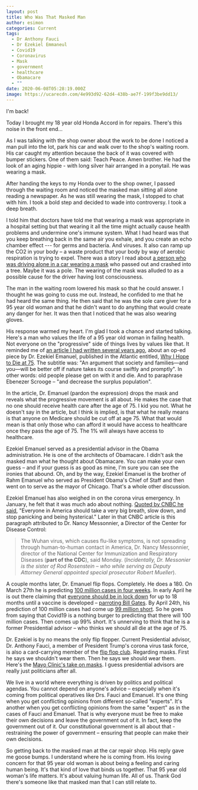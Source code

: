 ```yaml
---
layout: post
title: Who Was That Masked Man
author: esimon
categories: Current
tags:
  - Dr Anthony Fauci
  - Dr Ezekiel Emmaneul
  - Covid19
  - Coronavirus
  - Mask
  - government
  - healthcare
  - Obamacare
  - ""
date: 2020-06-08T05:28:19.000Z
image: https://ucarecdn.com/4e993d92-62d4-438b-ae7f-199f3be9dd13/
---
```

I'm back!

Today I brought my 18 year old Honda Accord in for repairs.  There's this noise in the front end...

As I was talking with the shop owner about the work to be done I noticed a man pull into the lot, park his car and walk over to the shop's waiting room.  His car caught my attention because the back of it was covered with bumper stickers.  One of them said: Teach Peace.  Amen brother.  He had the look of an aging hippie - with long silver hair arranged in a ponytail.  He was wearing a mask.

After handing the keys to my Honda over to the shop owner, I passed through the waiting room and noticed the masked man sitting all alone reading a newspaper. As he was still wearing the mask, I stopped to chat with him.  I took a bold step and decided to wade into controversy.  I took a deep breath.

I told him that doctors have told me that wearing a mask was appropriate in a hospital setting but that wearing it all the time might actually cause health problems and undermine one's immune system.  What I had heard was that you keep breathing back in the same air you exhale, and you create an echo chamber effect --- for germs and bacteria.  And viruses.  It also can ramp up the CO2 in your body – a waste product that your body by way of aerobic respiration is trying to expel.  There was a story I read about [a person who was driving alone in a car wearing a mask](https://www.nydailynews.com/coronavirus/ny-coronavirus-driver-passed-out-wearingn95-mask-20200426-eo2plfsf7baj7hzsr7m32jf2xq-story.html) who passed out and crashed into a tree.  Maybe it was a pole.  The wearing of the mask was alluded to as a possible cause for the driver having lost consciousness.

The man in the waiting room lowered his mask so that he could answer.  I thought he was going to cuss me out.  Instead, he confided to me that he had heard the same thing.  He then said that he was the sole care giver for a 95 year old woman and that he didn't want to do anything that would create any danger for her.  It was then that I noticed that he was also wearing gloves.

His response warmed my heart.  I'm glad I took a chance and started talking. Here's a man who values the life of a 95 year old woman in failing health.  Not everyone on the "progressive" side of things lives by values like that.  It reminded me of [an article I had written several years ago](/archives/2014/10/08/ezekiel-emanuel-no-healthcare-for-you-if-youre-75-or-older), about an op-ed piece by Dr. Ezekiel Emanuel, published in the Atlantic entitled, [Why I Hope to Die at 75](https://www.theatlantic.com/magazine/archive/2014/10/why-i-hope-to-die-at-75/379329/).  The subtitle was: "An argument that society and families—and you—will be better off if nature takes its course swiftly and promptly".  In other words: old people please get on with it and die.  And to paraphrase Ebenezer Scrooge – "and decrease the surplus population".

In the article, Dr. Emanuel (pardon the expression) drops the mask and reveals what the progressive movement is all about. He makes the case that no one should receive health care after the age of 75. I kid you not. What he doesn't say in the article, but I think is implied, is that what he really means is that anyone on Medicare should be cut off at age 75.  What that would mean is that only those who can afford it would have access to healthcare once they pass the age of 75. The 1% will always have access to healthcare.

Ezekiel Emanuel served as a presidential advisor in the Obama administration.  He is one of the architects of Obamacare. I didn't ask the masked man what he thought about Obamacare.  You can make your own guess – and if your guess is as good as mine, I'm sure you can see the ironies that abound.  Oh, and by the way, Ezekiel Emanuel is the brother of Rahm Emanuel who served as President Obama's Chief of Staff and then went on to serve as the mayor of Chicago.  That's a whole other discussion.

Ezekiel Emanuel has also weighed in on the corona virus emergency.  In January, he felt that it was much ado about nothing.  [Quoted by CNBC he said](https://www.cnbc.com/2020/01/30/ezekiel-emanuel-on-coronavirus-americans-need-to-stop-panicking.html), "Everyone in America should take a very big breath, slow down, and stop panicking and being hysterical."  Later in that CNBC article is this paragraph attributed to Dr. Nancy Messonnier, a Director of the Center for Disease Control:

> The Wuhan virus, which causes flu-like symptoms, is not spreading through human-to-human contact in America, Dr. Nancy Messonnier, director of the National Center for Immunization and Respiratory Diseases (**part of the CDC**), said Monday. (_Incidentally, Dr. Messonier is the sister of Rod Rosenstein – who while serving as Deputy Attorney General appointed special prosecutor Robert Mueller_).

A couple months later, Dr. Emanuel flip flops.  Completely.  He does a 180.  On March 27th he is predicting [100 million cases in four weeks](https://www.realclearpolitics.com/video/2020/03/27/ezekiel_emanuel_us_will_have_100_million_cases_of_covid-19_in_four_weeks.html).  In early April he is out there claiming that [everyone should be in lock down](https://www.realclearpolitics.com/video/2020/04/07/ezekiel_emanuel_us_must_stay_locked_down_for_12-18_months_until_theres_a_vaccine.html#!) for up to 18 months until a vaccine is developed – [parroting Bill Gates](https://finance.yahoo.com/news/bill-gates-coronavirus-vaccine-165057497.html). By April 24th, his prediction of 100 million cases had come up [99 million short](https://www.breitbart.com/politics/2020/04/24/nolte-joe-biden-expert-ezekiel-emanuel-over-estimated-coronavirus-cases-by-whopping-99-million/).  So he goes from saying that Covid19 is a nothing burger to predicting that there will 100 million cases.  Then comes up 99% short.  It's unnerving to think that he is a former Presidential advisor – who thinks we should all die at the age of 75.

Dr. Ezekiel is by no means the only flip flopper.  Current Presidential advisor, Dr. Anthony Fauci, a member of President Trump's corona virus task force, is also a card-carrying member of the [flip flop club](https://www.thenewamerican.com/usnews/health-care/item/35846-fauci-on-masks-no-fauci-on-masks-yes-which-fauci-should-we-believe).  Regarding masks.  First he says we shouldn't wear them.  Then he says we should wear them.   Here's the [Mayo Clinic's take on masks](https://newsnetwork.mayoclinic.org/discussion/covid-19-when-should-you-wear-a-face-mask/).  I guess presidential advisors are really just politicians after all.

We live in a world where everything is driven by politics and political agendas.  You cannot depend on anyone's advice – especially when it's coming from political operatives like Drs. Fauci and Emanuel.  It's one thing when you get conflicting opinions from different so-called "experts".  It's another when you get conflicting opinions from the same "expert" as in the cases of Fauci and Emanuel. That is why everyone must be free to make their own decisions and leave the government out of it.  In fact, keep the government out of it.  Our constitutional government is all about that - restraining the power of government – ensuring that people can make their own decisions.

So getting back to the masked man at the car repair shop.  His reply gave me goose bumps.  I understand where he is coming from.   His loving concern for that 95 year old woman is about being a feeling and caring human being.  It's that kind of love that binds us together. That 95 year old woman's life matters.  It's about valuing human life.  All of us.  Thank God there's someone like that masked man that I can still relate to.
